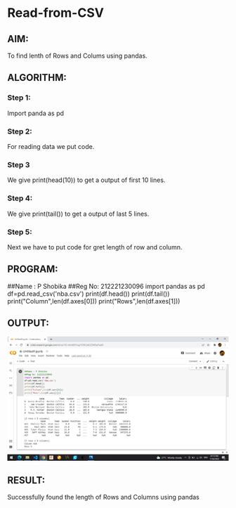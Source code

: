 # Read-from-CSV

## AIM:
To find lenth of Rows and Colums using pandas.
## ALGORITHM:
### Step 1:
Import panda as pd

### Step 2:

For reading data we put code.

### Step 3

We give print(head(10)) to get a output of first 10 lines.

### Step 4:
We give print(tail()) to get a output of last 5 lines.

### Step 5:

Next we have to put code for gret length of row and column.

## PROGRAM:
##Name : P Shobika
##Reg No: 212221230096
import pandas as pd
df=pd.read_csv('nba.csv')
print(df.head())
print(df.tail())
print("Column",len(df.axes[0]))
print("Rows",len(df.axes[1]))

## OUTPUT:
![GitHub Logo](.//img2.png)
## RESULT:
Successfully found the length of Rows and Columns using pandas
